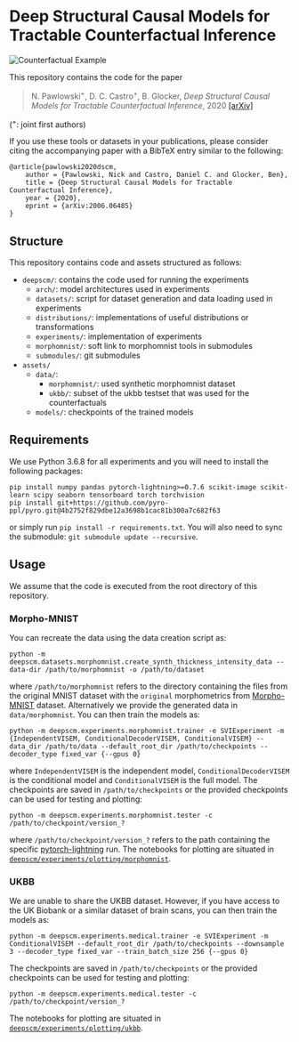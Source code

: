 # Deep Structural Causal Models for Tractable Counterfactual Inference
![Counterfactual Example](assets/example.png "Counterfactual Example")

This repository contains the code for the paper
> N. Pawlowski<sup>+</sup>, D. C. Castro<sup>+</sup>, B. Glocker, _Deep Structural Causal Models for Tractable Counterfactual Inference_, 2020 [[arXiv]](https://arxiv.org/abs/2006.06485)

(<sup>+</sup>: joint first authors)

If you use these tools or datasets in your publications, please consider citing the accompanying paper with a BibTeX entry similar to the following:

```
@article{pawlowski2020dscm,
    author = {Pawlowski, Nick and Castro, Daniel C. and Glocker, Ben},
    title = {Deep Structural Causal Models for Tractable Counterfactual Inference},
    year = {2020},
    eprint = {arXiv:2006.06485}
}
```

## Structure
This repository contains code and assets structured as follows:

- `deepscm/`: contains the code used for running the experiments
    - `arch/`: model architectures used in experiments
    - `datasets/`: script for dataset generation and data loading used in experiments
    - `distributions/`: implementations of useful distributions or transformations
    - `experiments/`: implementation of experiments
    - `morphomnist/`: soft link to morphomnist tools in submodules
    - `submodules/`: git submodules
- `assets/`
    - `data/`:
        - `morphomnist/`: used synthetic morphomnist dataset
        - `ukbb/`: subset of the ukbb testset that was used for the counterfactuals 
    - `models/`: checkpoints of the trained models

## Requirements
We use Python 3.6.8 for all experiments and you will need to install the following packages:
```
pip install numpy pandas pytorch-lightning>=0.7.6 scikit-image scikit-learn scipy seaborn tensorboard torch torchvision
pip install git+https://github.com/pyro-ppl/pyro.git@4b2752f829dbe12a3698b1cac81b300a7c682f63
```
or simply run `pip install -r requirements.txt`.
You will also need to sync the submodule: `git submodule update --recursive`.

## Usage

We assume that the code is executed from the root directory of this repository.

### Morpho-MNIST

You can recreate the data using the data creation script as:
```
python -m deepscm.datasets.morphomnist.create_synth_thickness_intensity_data --data-dir /path/to/morphomnist -o /path/to/dataset
```
where `/path/to/morphomnist` refers to the directory containing the files from the original MNIST dataset with the `original` morphometrics from [Morpho-MNIST](https://github.com/dccastro/Morpho-MNIST) dataset. Alternatively we provide the generated data in `data/morphomnist`. You can then train the models as:
```
python -m deepscm.experiments.morphomnist.trainer -e SVIExperiment -m {IndependentVISEM, ConditionalDecoderVISEM, ConditionalVISEM} --data_dir /path/to/data --default_root_dir /path/to/checkpoints --decoder_type fixed_var {--gpus 0}
```
where `IndependentVISEM` is the independent model, `ConditionalDecoderVISEM` is the conditional model and `ConditionalVISEM` is the full model. The checkpoints are saved in `/path/to/checkpoints` or the provided checkpoints can be used for testing and plotting:
```
python -m deepscm.experiments.morphomnist.tester -c /path/to/checkpoint/version_?
```
where `/path/to/checkpoint/version_?` refers to the path containing the specific [pytorch-lightning](https://github.com/PyTorchLightning/pytorch-lightning) run. The notebooks for plotting are situated in [`deepscm/experiments/plotting/morphomnist`](deepscm/experiments/plotting/morphomnist).

### UKBB

We are unable to share the UKBB dataset. However, if you have access to the UK Biobank or a similar dataset of brain scans, you can then train the models as:
```
python -m deepscm.experiments.medical.trainer -e SVIExperiment -m ConditionalVISEM --default_root_dir /path/to/checkpoints --downsample 3 --decoder_type fixed_var --train_batch_size 256 {--gpus 0}
```
The checkpoints are saved in `/path/to/checkpoints` or the provided checkpoints can be used for testing and plotting:
```
python -m deepscm.experiments.medical.tester -c /path/to/checkpoint/version_?
```
The notebooks for plotting are situated in [`deepscm/experiments/plotting/ukbb`](deepscm/experiments/plotting/ukbb).
